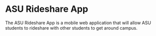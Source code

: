 # ASU Rideshare App
The ASU Rideshare App is a mobile web application that will allow ASU students to rideshare with other students to get around campus.
